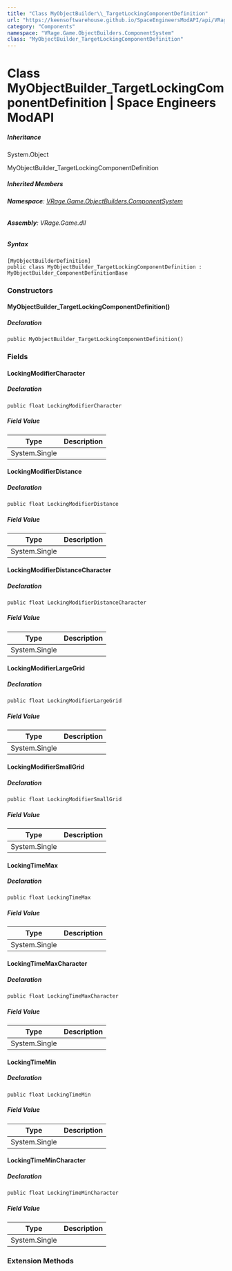 ```yaml
---
title: "Class MyObjectBuilder\\_TargetLockingComponentDefinition"
url: "https://keensoftwarehouse.github.io/SpaceEngineersModAPI/api/VRage.Game.ObjectBuilders.ComponentSystem.MyObjectBuilder_TargetLockingComponentDefinition.html"
category: "Components"
namespace: "VRage.Game.ObjectBuilders.ComponentSystem"
class: "MyObjectBuilder_TargetLockingComponentDefinition"
---
```


# Class MyObjectBuilder\_TargetLockingComponentDefinition | Space Engineers ModAPI

##### Inheritance

System.Object

MyObjectBuilder\_TargetLockingComponentDefinition

##### Inherited Members

###### **Namespace**: [VRage.Game.ObjectBuilders.ComponentSystem](https://keensoftwarehouse.github.io/SpaceEngineersModAPI/api/VRage.Game.ObjectBuilders.ComponentSystem.html)

###### **Assembly**: VRage.Game.dll

##### Syntax

```
[MyObjectBuilderDefinition]
public class MyObjectBuilder_TargetLockingComponentDefinition : MyObjectBuilder_ComponentDefinitionBase
```

### Constructors

#### MyObjectBuilder\_TargetLockingComponentDefinition()

##### Declaration

```
public MyObjectBuilder_TargetLockingComponentDefinition()
```

### Fields

#### LockingModifierCharacter

##### Declaration

```
public float LockingModifierCharacter
```

##### Field Value

| Type | Description |
| --- | --- |
| System.Single |     |

#### LockingModifierDistance

##### Declaration

```
public float LockingModifierDistance
```

##### Field Value

| Type | Description |
| --- | --- |
| System.Single |     |

#### LockingModifierDistanceCharacter

##### Declaration

```
public float LockingModifierDistanceCharacter
```

##### Field Value

| Type | Description |
| --- | --- |
| System.Single |     |

#### LockingModifierLargeGrid

##### Declaration

```
public float LockingModifierLargeGrid
```

##### Field Value

| Type | Description |
| --- | --- |
| System.Single |     |

#### LockingModifierSmallGrid

##### Declaration

```
public float LockingModifierSmallGrid
```

##### Field Value

| Type | Description |
| --- | --- |
| System.Single |     |

#### LockingTimeMax

##### Declaration

```
public float LockingTimeMax
```

##### Field Value

| Type | Description |
| --- | --- |
| System.Single |     |

#### LockingTimeMaxCharacter

##### Declaration

```
public float LockingTimeMaxCharacter
```

##### Field Value

| Type | Description |
| --- | --- |
| System.Single |     |

#### LockingTimeMin

##### Declaration

```
public float LockingTimeMin
```

##### Field Value

| Type | Description |
| --- | --- |
| System.Single |     |

#### LockingTimeMinCharacter

##### Declaration

```
public float LockingTimeMinCharacter
```

##### Field Value

| Type | Description |
| --- | --- |
| System.Single |     |

### Extension Methods
